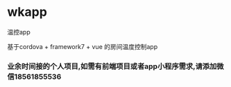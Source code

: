# wkapp
温控app

基于cordova + framework7 + vue 的房间温度控制app



### 业余时间接的个人项目,如需有前端项目或者app小程序需求,请添加微信18561855536
